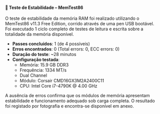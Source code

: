 #### 🔬 Teste de Estabilidade – MemTest86

O teste de estabilidade da memória RAM foi realizado utilizando o MemTest86 v11.3 Free Edition, corrido através de uma pen USB bootável. Foi executado 1 ciclo completo de testes de leitura e escrita sobre a totalidade da memória disponível.

- **Passes concluídos**: 1 (de 4 possíveis)
- **Erros encontrados**: 0 (Total errors: 0, ECC errors: 0)
- **Duração do teste**: ~28 minutos
- **Configuração testada**:
  - Memória: 15.9 GB DDR3
  - Frequência: 1334 MT/s
  - Dual Channel
  - Módulo: Corsair CMD16GX3M2A2400C11
  - CPU: Intel Core i7-4790K @ 4.00 GHz

A ausência de erros confirma que os módulos de memória apresentam estabilidade e funcionamento adequado sob carga completa. O resultado foi registado por fotografia e encontra-se disponível em anexo.
